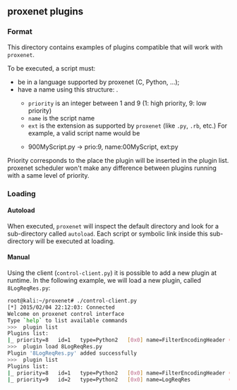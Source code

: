 ## proxenet plugins

### Format
This directory contains examples of plugins compatible that will work with `proxenet`. 

To be executed, a script must:
- be in a language supported by proxenet (C, Python, ...);
- have a name using this structure: 
    <priority><name>.<ext>
    - `priority` is an integer between 1 and 9 (1: high priority, 9: low priority)
    - `name` is the script name
    - `ext` is the extension as supported by `proxenet` (like `.py`, `.rb`, etc.)
  For example, a valid script name would be
    * 900MyScript.py -> prio:9, name:00MyScript, ext:py

Priority corresponds to the place the plugin will be inserted in the plugin
list. proxenet scheduler won't make any difference between plugins running with
a same level of priority.

### Loading
#### Autoload
When executed, `proxenet` will inspect the default directory and look for a sub-directory called `autoload`. 
Each script or symbolic link inside this sub-directory will be executed at loading.

#### Manual
Using the client (`control-client.py`) it is possible to add a new plugin at runtime. 
In the following example, we will load a new plugin, called `8LogReqRes.py`:
```bash
root@kali:~/proxenet# ./control-client.py
[*] 2015/02/04 22:12:03: Connected
Welcome on proxenet control interface
Type `help` to list available commands
>>>  plugin list 
Plugins list:
|_ priority=8   id=1   type=Python2   [0x0] name=FilterEncodingHeader (ACTIVE)
>>>  plugin load 8LogReqRes.py
Plugin '8LogReqRes.py' added successfully
>>>  plugin list
Plugins list:
|_ priority=8   id=1   type=Python2   [0x0] name=FilterEncodingHeader (ACTIVE)
|_ priority=9   id=2   type=Python2   [0x0] name=LogReqRes            (ACTIVE)
```
